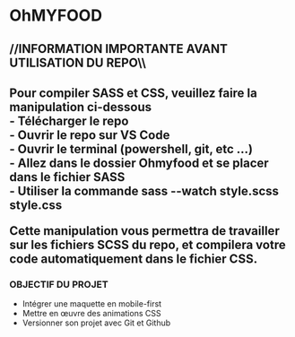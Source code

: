 <h1>OhMYFOOD</h1>

<h2>//INFORMATION IMPORTANTE AVANT UTILISATION DU REPO\\<h2>

<p>Pour compiler SASS et CSS, veuillez faire la manipulation ci-dessous<br>
- Télécharger le repo<br>
- Ouvrir le repo sur VS Code<br>
- Ouvrir le terminal (powershell, git, etc ...)<br>
- Allez dans le dossier Ohmyfood et se placer dans le fichier <strong>SASS</strong><br>
- Utiliser la commande <strong>sass --watch style.scss style.css</strong><br>

Cette manipulation vous permettra de travailler sur les fichiers SCSS du repo, et compilera votre code automatiquement dans le fichier CSS.<p>

<h3>OBJECTIF DU PROJET</h3>

- Intégrer une maquette en mobile-first
- Mettre en œuvre des animations CSS
- Versionner son projet avec Git et Github